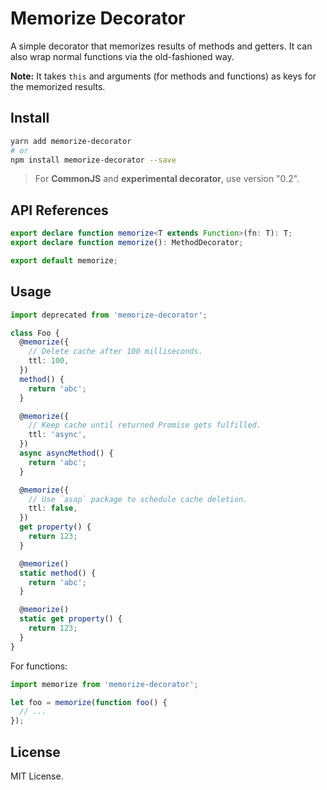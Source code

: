 # Memorize Decorator

A simple decorator that memorizes results of methods and getters. It can also wrap normal functions via the old-fashioned way.

**Note:** It takes `this` and arguments (for methods and functions) as keys for the memorized results.

## Install

```sh
yarn add memorize-decorator
# or
npm install memorize-decorator --save
```

> For **CommonJS** and **experimental decorator**, use version "0.2".

## API References

```ts
export declare function memorize<T extends Function>(fn: T): T;
export declare function memorize(): MethodDecorator;

export default memorize;
```

## Usage

```ts
import deprecated from 'memorize-decorator';

class Foo {
  @memorize({
    // Delete cache after 100 milliseconds.
    ttl: 100,
  })
  method() {
    return 'abc';
  }

  @memorize({
    // Keep cache until returned Promise gets fulfilled.
    ttl: 'async',
  })
  async asyncMethod() {
    return 'abc';
  }

  @memorize({
    // Use `asap` package to schedule cache deletion.
    ttl: false,
  })
  get property() {
    return 123;
  }

  @memorize()
  static method() {
    return 'abc';
  }

  @memorize()
  static get property() {
    return 123;
  }
}
```

For functions:

```ts
import memorize from 'memorize-decorator';

let foo = memorize(function foo() {
  // ...
});
```

## License

MIT License.
